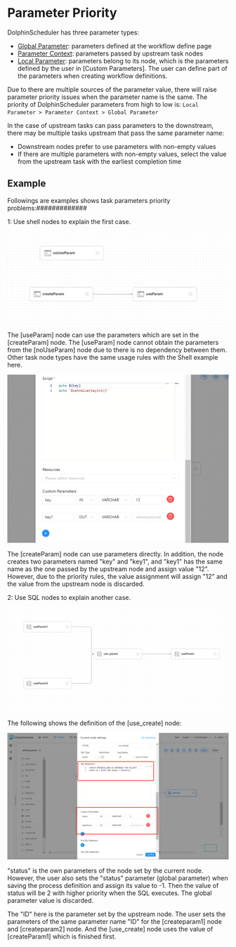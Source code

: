 # Parameter Priority

DolphinScheduler has three parameter types:

* [Global Parameter](global.md): parameters defined at the workflow define page
* [Parameter Context](context.md): parameters passed by upstream task nodes
* [Local Parameter](local.md): parameters belong to its node, which is the parameters defined by the user in [Custom Parameters]. The user can define part of the parameters when creating workflow definitions.

Due to there are multiple sources of the parameter value, there will raise parameter priority issues when the parameter name is the same. The priority of DolphinScheduler parameters from high to low is: `Local Parameter > Parameter Context > Global Parameter`

In the case of upstream tasks can pass parameters to the downstream, there may be multiple tasks upstream that pass the same parameter name:

* Downstream nodes prefer to use parameters with non-empty values
* If there are multiple parameters with non-empty values, select the value from the upstream task with the earliest completion time

## Example

Followings are examples shows task parameters priority problems:#############

1: Use shell nodes to explain the first case.

![priority-parameter01](../../../../img/new_ui/dev/parameter/priority_parameter01.png)

The [useParam] node can use the parameters which are set in the [createParam] node. The [useParam] node cannot obtain the parameters from the [noUseParam] node due to there is no dependency between them. Other task node types have the same usage rules with the Shell example here.

![priority-parameter02](../../../../img/new_ui/dev/parameter/priority_parameter02.png)

The [createParam] node can use parameters directly. In addition, the node creates two parameters named "key" and "key1", and "key1" has the same name as the one passed by the upstream node and assign value "12". However, due to the priority rules, the value assignment will assign "12" and the value from the upstream node is discarded.

2: Use SQL nodes to explain another case.

![priority-parameter03](../../../../img/new_ui/dev/parameter/priority_parameter03.png)

The following shows the definition of the [use_create] node:

![priority-parameter04](../../../../img/new_ui/dev/parameter/priority_parameter04.png)

"status" is the own parameters of the node set by the current node. However, the user also sets the "status" parameter (global parameter) when saving the process definition and assign its value to -1. Then the value of status will be 2 with higher priority when the SQL executes. The global parameter value is discarded.

The "ID" here is the parameter set by the upstream node. The user sets the parameters of the same parameter name "ID" for the [createparam1] node and [createparam2] node. And the [use_create] node uses the value of [createParam1] which is finished first.
